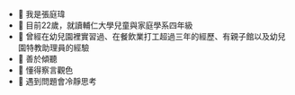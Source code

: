 - 👋 我是張庭瑋
- 🏫 目前22歲，就讀輔仁大學兒童與家庭學系四年級
- 💼 曾經在幼兒園裡實習過、在餐飲業打工超過三年的經歷、有親子館以及幼兒園特教助理員的經驗 
- 👥 善於傾聽
- 👀 懂得察言觀色
- 🤔 遇到問題會冷靜思考
